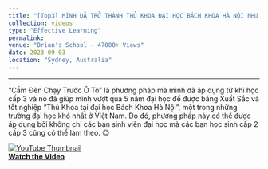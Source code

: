```yaml
---
title: "[Top3] MÌNH ĐÃ TRỞ THÀNH THỦ KHOA ĐẠI HỌC BÁCH KHOA HÀ NỘI NHƯ THẾ NÀO? "
collection: videos
type: "Effective Learning"
permalink:
venue: "Brian's School - 47000+ Views"
date: 2023-09-03
location: "Sydney, Australia"
---
```

-----
<div class="excerpt-content">
  <p>
“Cầm Đèn Chạy Trước Ô Tô” là phương pháp mà mình đã áp dụng từ khi học cấp 3 và nó đã giúp mình vượt qua 5 năm đại học để được bằng Xuất Sắc và tốt nghiệp “Thủ Khoa tại đại học Bách Khoa Hà Nội”, một trong những trường đại học khó nhất ở Việt Nam. Do đó, phương pháp này có thể được áp dụng bởi không chỉ các bạn sinh viên đại học mà các bạn học sinh cấp 2 cấp 3 cũng có thể làm theo. 😊
  <p>
<div>
<!-- YouTube Video Thumbnail and Link -->
  <a href="https://youtu.be/HQJFIuhhLGo" target="_blank">
    <img src="https://img.youtube.com/vi/HQJFIuhhLGo/maxresdefault.jpg" alt="YouTube Thumbnail">
    <br>
    <strong>Watch the Video</strong>
  </a>
